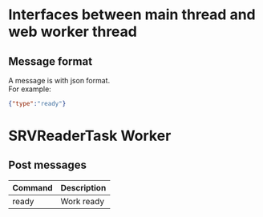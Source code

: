 # Interfaces between main thread and web worker thread 

## Message format 

A message is with json format.   
For example:  
```json
{"type":"ready"}
``` 


# SRVReaderTask Worker 

## Post messages 

| Command | Description |
| --- | --- |
| ready | Work ready |